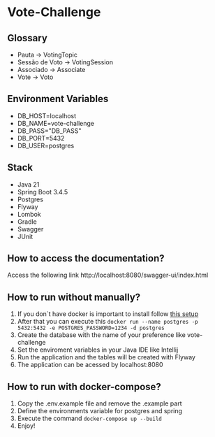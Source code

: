 # Vote-Challenge

## Glossary

- Pauta -> VotingTopic
- Sessão de Voto -> VotingSession
- Associado -> Associate
- Vote -> Voto

## Environment Variables

- DB_HOST=localhost
- DB_NAME=vote-challenge
- DB_PASS="DB_PASS"
- DB_PORT=5432
- DB_USER=postgres

## Stack

- Java 21
- Spring Boot 3.4.5
- Postgres
- Flyway
- Lombok
- Gradle
- Swagger
- JUnit

## How to access the documentation?

Access the following link http://localhost:8080/swagger-ui/index.html

## How to run without manually?

1. If you don`t have docker is important to install follow [this setup](https://docs.docker.com/desktop/?_gl=1*12sx6h4*_gcl_au*Mjg2NDY0ODY0LjE3NDc3ODg0ODg.*_ga*MTg5Mzk3ODM3OC4xNzQ3Nzg4NDg5*_ga_XJWPQMJYHQ*czE3NDc3ODg0ODgkbzEkZzEkdDE3NDc3ODg0ODkkajU5JGwwJGgwJGQwLVVOem9VZkVBbGZoSnpqQ2lENGFuUFNjam9CdFFRdVR3)
2. After that you can execute this `docker run --name postgres -p 5432:5432 -e POSTGRES_PASSWORD=1234 -d postgres`
3. Create the database with the name of your preference like vote-challenge
4. Set the enviroment variables in your Java IDE like Intellij
5. Run the application and the tables will be created with Flyway
6. The application can be acessed by localhost:8080

## How to run with docker-compose?

1. Copy the .env.example file and remove the .example part
2. Define the environments variable for postgres and spring
3. Execute the command `docker-compose up --build`
4. Enjoy!
